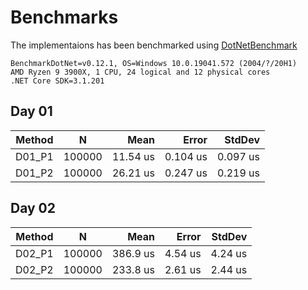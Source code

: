 # Benchmarks
The implementaions has been benchmarked using [DotNetBenchmark](https://github.com/dotnet/BenchmarkDotNet)

```
BenchmarkDotNet=v0.12.1, OS=Windows 10.0.19041.572 (2004/?/20H1)
AMD Ryzen 9 3900X, 1 CPU, 24 logical and 12 physical cores
.NET Core SDK=3.1.201
```

## Day 01
| Method |      N |     Mean |    Error |   StdDev |
|------- |------- |---------:|---------:|---------:|
| D01_P1 | 100000 | 11.54 us | 0.104 us | 0.097 us |
| D01_P2 | 100000 | 26.21 us | 0.247 us | 0.219 us |

## Day 02
| Method |      N |     Mean |   Error |  StdDev |
|------- |------- |---------:|--------:|--------:|
| D02_P1 | 100000 | 386.9 us | 4.54 us | 4.24 us |
| D02_P2 | 100000 | 233.8 us | 2.61 us | 2.44 us |